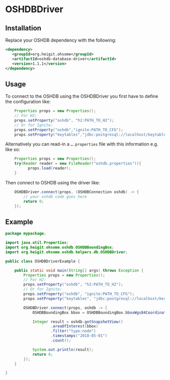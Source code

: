 # OSHDBDriver
## Installation

Replace your OSHDB dependency with the following:

```xml
<dependency>
   <groupId>org.heigit.ohsome</groupId>
   <artifactId>oshdb-database-driver</artifactId>
   <version>1.1.1</version>
</dependency>
```

## Usage

To connect to the OSHDB using the OSHDBDriver you first have to define the configuration like:

```java
    Properties props = new Properties();
    // For H2:
    props.setProperty("oshdb", "h2:PATH_TO_H2");
    // Or for Ignite:
    props.setProperty("oshdb","ignite:PATH_TO_CFG");
    props.setProperty("keytables","jdbc:postgresql://localhost/keytables-${prefix}?user=ohsome&password=secret");
```

Alternatively you can read-in a `….properties` file with this information e.g. like so:

```java
    Properties props = new Properties();
    try(Reader reader = new FileReader("oshdb.properties")){
          props.load(reader);
    }
```

Then connect to OSHDB using the driver like:

```java
    OSHDBDriver.connect(props, (OSHDBConnection oshdb) -> {
        // your oshdb code goes here
        return 0;
    });
```

## Example

```java
package mypackage;

import java.util.Properties;
import org.heigit.ohsome.oshdb.OSHDBBoundingBox;
import org.heigit.ohsome.oshdb.helpers.db.OSHDBDriver;

public class OSHDBDriverExample {

    public static void main(String[] args) throws Exception {
        Properties props = new Properties();
        // For H2:
        props.setProperty("oshdb", "h2:PATH_TO_H2");
        // Or for Ignite:
        props.setProperty("oshdb", "ignite:PATH_TO_CFG");
        props.setProperty("keytables", "jdbc:postgresql://localhost/keytables-global?user=ohsome&password=secret");

        OSHDBDriver.connect(props, oshdb -> {
            OSHDBBoundingBox bbox = OSHDBBoundingBox.bboxWgs84Coordinates(8.651133, 49.387611, 8.6561, 49.390513);

            Integer result = oshdb.getSnapshotView()
                    .areaOfInterest(bbox)
                    .filter("type:node")
                    .timestamps("2018-05-01")
                    .count();

            System.out.println(result);
            return 0;
        });
    }

}
```

